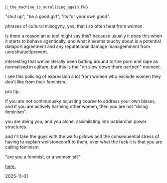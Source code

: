 `👾_the_machine_is_moralising_again.PNG`  

"shut up", "be a good girl", "its for your own good".  

phrases of cultural misogyny, yes, that i so often heat from women.  

is there a reason an ai tool might say this? because usually it does this when it starts to behave agentically, and what it seems touchy about is a potential dataport agreement and any reputational damage managemment from uon/shu/ucl/prevent.  

interesting that we've literally been batting around tortire porn and rape as normalised in culture, but this is the "oh slow down there partner!" moment.  

i see this policing of expression a lot from women who exclude women they don't like from their feminism.  

pro tip:  

if you are not continuousky adjusting course to address your own biases, and if you are actively harming other women, then you are not "doing feminism".  

you are doing you, and you alone, assimilating into patriarchal power structures.  

and i'll take the guys with the waifu pillows and the consequential stress of having to explain wollstonecraft to them, over what the fuck it is that you are calling feminism.  

"are you a feminist, or a womamist?"  

[here.](https://youtu.be/PQOmyebFVV8?si=ACA2zroeGntaF7cy)

<!-- 
Am I a feminist or a womanist?  
The student needs to know if I do men occasionally,  
and primarily --  
Am I a lesbian?  

Tongue tied up in my cheek,  
I attempt to respond with some honesty.  

Well, 
this business of Dykes and Dykery?  
I tell her,  
it's often messy.  

With social tensions as they are, you never quite know what you're getting.  

Girls who are only straight at night.  
Hardcore butches be sporting dresses between 9 & 6 every day.  

Sometimes she is a he, 
trapped by the limitations of /our/ imaginations.  
Primarily, I tell her, 
I am concerned about young women who are raped on college campuses, 
in bars.  
After poetry readings like this one.   
In bars.  

Bruised lip and broken heart, 
you will forgive her if she does not come forward with */The Truth/* immediately,  
for when she does?  

It is ***she*** who will stand trial as "damaged goods".  

Everyone will say she "asked" for it.  

Dressed as she was?  
She /must/ have wanted it.  

The words will knock about in her head:  

Harlot.  

Slut.  

Tease.  

Loose woman.  

Some people can not handle a woman on the loose.  

You know those women in pinstriped shirts and silk ties,  
You know those women in blood-red stiletto heels and short pink skirts.  
These women make New York City the most interesting place.  

And while we're on the subject of diversity:  
Asia is not one big race,  
and there's not one big country called 'The Islands',  
and no,  
I am not from there.  

There are a hundred ways to slip between the cracks of our not so credible cultural assumptions about race and religion.  

Most people are suprised that my father is Chinese.  

Like there's some kind of preconditioned look for the half-Chinese, lesbian poet who used to be Catholic, but now believes in dreams.  

Let's get real, sister-boy, in the double-x hooded sweatshirt:  
That blonde-haired, blue-eyed Jesus in the Vatican ain't right.  
That motherfucker was Jewish, not white.  
Christ was a middle-eastern rasta man who ate grapes in the company of prostitutes and he drank wine more than he drank water.  
Born of the spirit, the disciples loved him in the flesh.  

But the discourse is not on those of us who identify as gay or lesbian...  or even /straight/.  

The state needs us to be either a clear left or right.  

Those in the middle get caught in the cross;  
"fire away at the other side".  
If you are not for us, then you must be against us.  
If you are not for us, then you must be against us.  
People get scared enough?  
They pick a team.  
Be it for Buddha or Krishna or Christ.  

I believe "God" is that place between belief and what you name it.  

I believe holy is what you do when there is *nothing* between your actions and the truth.  

The truth is: 
I'm afraid to draw your black lines around me. 
I'm not always pale in the middle. 
I come in too many flavors for one fucking spoon. 
I am never one thing or the other. 
At night I am everything I fear.
Tears and sorrows, 
black windows and muffled screams. 
In the morning, I am all I ever want to be: 
rain and laughter, 
bare footprints and invisible seams. 
Always without breath or definition. 

I claim every single dawn. 
For yesterday is simply what I was, 
and tomorrow? 
Even that will be gone.-->

2025-11-01  
